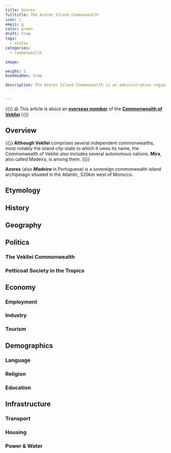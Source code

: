 ```yaml
---
title: Azores
fulltitle: The Azores Island Commonwealth
icon: 🏰
emoji: g
color: green
draft: true
tags:
  - states
categories:
  - commonwealth

image:

weight: 1
bookHidden: true

description: The Azores Island Commonwealth is an administrative region of the Commonwealth of Vekllei, a utopian country created by Hobart Phillips.


---
```

{{<note green >}}
߷ This article is about an [**overseas member**](/vekllei/#administrative-divisions) of the [**Commonwealth of Vekllei**](/factbook/vekllei)
{{</note>}}

## Overview

{{<note panel >}}
**Although Vekllei** comprises several independent commonwealths, most notably the island city-state to which it owes its name, the Commonwealth of Vekllei also includes several autonomous nations. **Mira**, also called Madeira, is among them.
{{</note>}}

**Azores** (also ***Madeira*** in Portuguese) is a sovereign commonwealth island archipelago situated in the Atlantic, 520km west of Morocco.


## Etymology

## History


## Geography

## Politics

### The Vekllei Commonwealth

### Petticoat Society in the Tropics

## Economy

### Employment

### Industry

### Tourism

## Demographics

### Language

### Religion

### Education

## Infrastructure

### Transport

### Housing

### Power & Water
